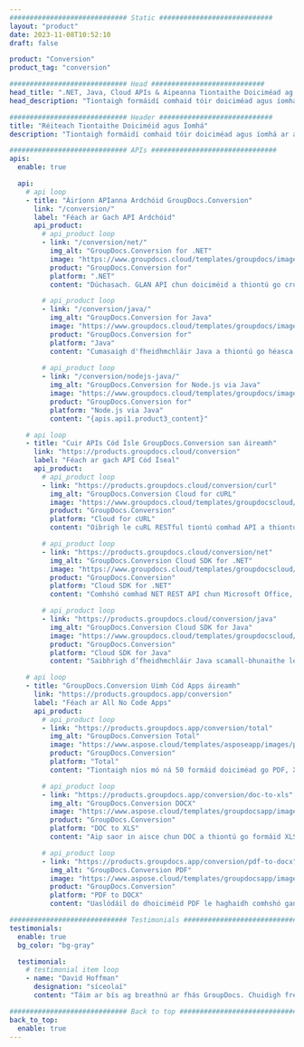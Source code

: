 ```yaml
---
############################# Static ############################
layout: "product"
date: 2023-11-08T10:52:10
draft: false

product: "Conversion"
product_tag: "conversion"

############################# Head ############################
head_title: ".NET, Java, Cloud APIs & Aipeanna Tiontaithe Doiciméad ag GroupDocs"
head_description: "Tiontaigh formáidí comhaid tóir doiciméad agus íomhá ar aon ardán le réitigh app agus api-bhunaithe."

############################# Header ############################
title: "Réiteach Tiontaithe Doiciméid agus Íomhá"
description: "Tiontaigh formáidí comhaid tóir doiciméad agus íomhá ar aon ardán le réitigh app agus api-bhunaithe."

############################# APIs ###############################
apis:
  enable: true

  api:
    # api loop
    - title: "Áiríonn APIanna Ardchóid GroupDocs.Conversion"
      link: "/conversion/"
      label: "Féach ar Gach API Ardchóid"
      api_product:
        # api_product loop
        - link: "/conversion/net/"
          img_alt: "GroupDocs.Conversion for .NET"
          image: "https://www.groupdocs.cloud/templates/groupdocs/images/product-logos/groupdocs-conversion-net.png"
          product: "GroupDocs.Conversion for"
          platform: ".NET"
          content: "Dúchasach. GLAN API chun doiciméid a thiontú go cruinn agus formáidí comhaid íomhá in aon chineál feidhmchlár .NET. Tacaíochtaí cur watermarks íomhá agus chomhshó."

        # api_product loop
        - link: "/conversion/java/"
          img_alt: "GroupDocs.Conversion for Java"
          image: "https://www.groupdocs.cloud/templates/groupdocs/images/product-logos/groupdocs-conversion-java.png"
          product: "GroupDocs.Conversion for"
          platform: "Java"
          content: "Cumasaigh d'fheidhmchláir Java a thiontú go héasca idir gach formáid doiciméad de chaighdeán tionscail lena n-áirítear Microsoft Office, PDF, HTML, íomhánna agus go leor eile."
          
        # api_product loop
        - link: "/conversion/nodejs-java/"
          img_alt: "GroupDocs.Conversion for Node.js via Java"
          image: "https://www.groupdocs.cloud/templates/groupdocs/images/product-logos/groupdocs-conversion-nodejs-java.png"
          product: "GroupDocs.Conversion for"
          platform: "Node.js via Java"
          content: "{apis.api1.product3_content}"

    # api loop
    - title: "Cuir APIs Cód Ísle GroupDocs.Conversion san áireamh"
      link: "https://products.groupdocs.cloud/conversion"
      label: "Féach ar gach API Cód Íseal"
      api_product:
        # api_product loop
        - link: "https://products.groupdocs.cloud/conversion/curl"
          img_alt: "GroupDocs.Conversion Cloud for cURL"
          image: "https://www.groupdocs.cloud/templates/groupdocscloud/images/sdk/272x272/groupdocs_conversion-for-curl.png"
          product: "GroupDocs.Conversion"
          platform: "Cloud for cURL"
          content: "Oibrigh le cuRL RESTful tiontú comhad API a thiontú go héasca Microsoft Office, PDF, Ríomhphost, Tionscadal, HTML agus formáidí comhaid coitianta eile i d'fheidhmchláir."

        # api_product loop
        - link: "https://products.groupdocs.cloud/conversion/net"
          img_alt: "GroupDocs.Conversion Cloud SDK for .NET"
          image: "https://www.groupdocs.cloud/templates/groupdocscloud/images/sdk/272x272/groupdocs_conversion-for-net.png"
          product: "GroupDocs.Conversion"
          platform: "Cloud SDK for .NET"
          content: "Comhshó comhad NET REST API chun Microsoft Office, PDF, Ríomhphost, Tionscadal, HTML agus formáidí comhaid coitianta eile a thiontú go héasca ar aon ardán ag baint úsáide as Cloud SDK."

        # api_product loop
        - link: "https://products.groupdocs.cloud/conversion/java"
          img_alt: "GroupDocs.Conversion Cloud SDK for Java"
          image: "https://www.groupdocs.cloud/templates/groupdocscloud/images/sdk/272x272/groupdocs_conversion-for-java.png"
          product: "GroupDocs.Conversion"
          platform: "Cloud SDK for Java"
          content: "Saibhrigh d’fheidhmchláir Java scamall-bhunaithe le hardghnéithe comhshó doiciméad ar aon ardán atá in ann glaoch ar REST APIs."

    # api loop
    - title: "GroupDocs.Conversion Uimh Cód Apps áireamh"
      link: "https://products.groupdocs.app/conversion"
      label: "Féach ar All No Code Apps"
      api_product:
        # api_product loop
        - link: "https://products.groupdocs.app/conversion/total"
          img_alt: "GroupDocs.Conversion Total"
          image: "https://www.aspose.cloud/templates/asposeapp/images/products/logo/aspose_conversion-app.png"
          product: "GroupDocs.Conversion"
          platform: "Total"
          content: "Tiontaigh níos mó ná 50 formáid doiciméad go PDF, XLSX, DOCX, XPS, HTML agus go leor eile."

        # api_product loop
        - link: "https://products.groupdocs.app/conversion/doc-to-xls"
          img_alt: "GroupDocs.Conversion DOCX"
          image: "https://www.aspose.cloud/templates/groupdocsapp/images/products/logo/groupdocs_words-app.png"
          product: "GroupDocs.Conversion"
          platform: "DOC to XLS"
          content: "Aip saor in aisce chun DOC a thiontú go formáid XLS ó aon bhrabhsálaí gréasáin."

        # api_product loop
        - link: "https://products.groupdocs.app/conversion/pdf-to-docx"
          img_alt: "GroupDocs.Conversion PDF"
          image: "https://www.aspose.cloud/templates/groupdocsapp/images/products/logo/groupdocs_pdf-app.png"
          product: "GroupDocs.Conversion"
          platform: "PDF to DOCX"
          content: "Uaslódáil do dhoiciméid PDF le haghaidh comhshó gan uaim go formáid Word (DOCX)."

############################# Testimonials ###############################
testimonials:
  enable: true
  bg_color: "bg-gray"

  testimonial:
    # testimonial item loop
    - name: "David Hoffman"
      designation: "síceolaí"
      content: "Táim ar bís ag breathnú ar fhás GroupDocs. Chuidigh freagrúlacht d’fhoireann iomlán go mór liom, nuair a labhraím le duine ag GroupDocs is féidir liom a ráthú go bhfuil duine ag éisteacht agus ag cur rudaí amach."

############################# Back to top ###############################
back_to_top:
  enable: true
---
```

